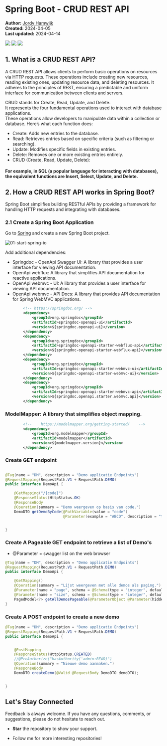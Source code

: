 # Spring Boot - CRUD REST API
<small></small>


<b>Author:</b> <a href="https://github.com/darksos34" target="_blank">Jordy Hamwijk</a><br>
<b>Created:</b> 2024-04-05<br>
<b>Last updated:</b> 2024-04-14

[![](https://img.shields.io/badge/Spring%20Boot-8A2BE2)]() [![](https://img.shields.io/badge/release-Apr%2004,%202024-blue)]() [![](https://img.shields.io/badge/version-3.2.4-blue)]()

## 1. What is a CRUD REST API?
A CRUD REST API allows clients to perform basic operations on resources via HTTP requests. These operations include creating new resources, reading existing ones, updating resource data, and deleting resources. It adheres to the principles of REST, ensuring a predictable and uniform interface for communication between clients and servers.</br>

CRUD stands for Create, Read, Update, and Delete. </br>
It represents the four fundamental operations used to interact with database applications.<br/>
These operations allow developers to manipulate data within a collection or database.
Here’s what each function does:
- Create: Adds new entries to the database.
- Read: Retrieves entries based on specific criteria (such as filtering or searching).
- Update: Modifies specific fields in existing entries.
- Delete: Removes one or more existing entries entirely.
- CRUD (Create, Read, Update, Delete):</br>

#### For example, in SQL (a popular language for interacting with databases), the equivalent functions are Insert, Select, Update, and Delete.

## 2. How a CRUD REST API works in Spring Boot?

Spring Boot simplifies building RESTful APIs by providing a framework for handling HTTP requests and integrating with databases.</br>


### 2.1 Create a Spring Boot Application

Go to [Spring](start.spring.io) and create a new Spring Boot project.

![01-start-spring-io](https://github.com/darksos34/api-library/blob/master/src/main/resources/images/sping.initializr.png)

Add additional dependencies:
- Springdoc - OpenApi Swagger UI: A library that provides a user interface for viewing API documentation.
- OpenApi webflux: A library that simplifies API documentation for reactive applications.
- OpenApi webmvc - UI: A library that provides a user interface for viewing API documentation.
- OpenApi webmvc - API Docs: A library that provides API documentation for Spring WebMVC applications.
````    xml
        <!-- https://springdoc.org/ -->
        <dependency>
            <groupId>org.springdoc</groupId>
            <artifactId>springdoc-openapi-ui</artifactId>
            <version>${springdoc.openapi-ui}</version>
        </dependency>
        <dependency>
            <groupId>org.springdoc</groupId>
            <artifactId>springdoc-openapi-starter-webflux-api</artifactId>
            <version>${springdoc-openapi-starter-webflux-api}</version>
        </dependency>
        <dependency>
            <groupId>org.springdoc</groupId>
            <artifactId>springdoc-openapi-starter-webmvc-ui</artifactId>
            <version>${springdoc-openapi-starter-webmvc-ui}</version>
        </dependency>
        <dependency>
            <groupId>org.springdoc</groupId>
            <artifactId>springdoc-openapi-starter-webmvc-api</artifactId>
            <version>${springdoc.openapi.starter.webmvc.api}</version>
        </dependency>
````

### ModelMapper: A library that simplifies object mapping. 

```` xml
        <!--    https://modelmapper.org/getting-started/    -->
        <dependency>
            <groupId>org.modelmapper</groupId>
            <artifactId>modelmapper</artifactId>
            <version>${modelmapper.version}</version>
        </dependency>
````

### Create GET endpoint 


```java

@Tag(name = "DM", description = "Demo applicatie Endpoints")
@RequestMapping(RequestPath.V1 + RequestPath.DEMO)
public interface DemoApi {

    @GetMapping("/{code}")
    @ResponseStatus(HttpStatus.OK)
    @ResponseBody
    @Operation(summary = "Demo weergeven op basis van code.")
    DemoDTO getDemoByCode(@PathVariable(value = "code")
                          @Parameter(example = "ABCD", description = "test") String code);


}

```


### Create A Pageable GET endpoint to retrieve a list of Demo's
* @Parameter = swagger list on the web browser

```java
@Tag(name = "DM", description = "Demo applicatie Endpoints")
@RequestMapping(RequestPath.V1 + RequestPath.DEMO)
public interface DemoApi {

    @GetMapping()
    @Operation(summary = "Lijst weergeven met alle demos als paging.")
    @Parameter(name = "page", schema = @Schema(type = "integer", defaultValue = "0"), in = ParameterIn.QUERY)
    @Parameter(name = "size", schema = @Schema(type = "integer", defaultValue = "20"), in = ParameterIn.QUERY)
    PagedModel<?> getAllDemosPageable(@ParameterObject @Parameter(hidden = true) Pageable pageable);
}

```

### Create A POST endpoint to create a new demo
```java
@Tag(name = "DM", description = "Demo applicatie Endpoints")
@RequestMapping(RequestPath.V1 + RequestPath.DEMO)
public interface DemoApi {


    @PostMapping
    @ResponseStatus(HttpStatus.CREATED)
    //@PreAuthorize("hasAuthority('admin:READ)")
    @Operation(summary = "Nieuwe demo aanmaken.")
    @ResponseBody
    DemoDTO createDemo(@Valid @RequestBody DemoDTO demoDTO);


}
```


## Let's Stay Connected

Feedback is always welcome. If you have any questions, comments, or suggestions, please do not hesitate to reach out.

- <b>Star</b> the repository to show your support.

- Follow me for more interesting repositories!
